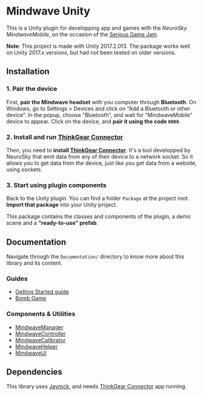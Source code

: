 # Mindwave Unity

This is a Unity plugin for developping app and games with the *NeuroSky MindwaveMobile*, on the occasion of the [Serious Game Jam](https://www.eventbrite.fr/e/34697918408).

**Note**: This project is made with Unity 2017.2.0f3. The package works well on Unity 2017.x versions, but had not been tested on older versions.

## Installation

### 1. Pair the device

First, **pair the Mindwave headset** with you computer through **Bluetooth**. On Windows, go to Settings > Devices and click on "Add a Bluetooth or other device". In the popup, choose "Bluetooth", and wait for "MindwaveMobile" device to appear. Click on the device, and **pair it using the code `0000`**.

### 2. Install and run [ThinkGear Connector](http://developer.neurosky.com/docs/doku.php?id=thinkgear_connector_tgc)

Then, you need to **install [ThinkGear Connector](http://developer.neurosky.com/docs/doku.php?id=thinkgear_connector_tgc)**. It's a tool developped by NeuroSky that emit data from any of their device to a network socket. So it allows you to get data from the device, just like you get data from a website, using sockets.

### 3. Start using plugin components

Back to the Unity plugin. You can find a folder `Package` at the project root. **Import that package** into your Unity project.

This package contains the classes and components of the plugin, a demo scene and a **"ready-to-use" prefab**.

## Documentation

Navigate through the `Documentation/` directory to know more about this library and its content.

### Guides

* [Getting Started guide](./Documentation/GettingStarted.md)
* [Bomb Game](./Documentation/BombGame.md)

### Components & Utilities

* [MindwaveManager](./Documentation/MindwaveManager.md)
* [MindwaveController](./Documentation/MindwaveController.md)
* [MindwaveCalibrator](./Documentation/MindwaveCalibrator.md)
* [MindwaveHelper](./Documentation/MindwaveHelper.md)
* [MindwaveUI](./Documentation/MindwaveUI.md)

## Dependencies

This library uses [Jayrock](https://github.com/atifaziz/Jayrock), and needs [ThinkGear Connector](http://developer.neurosky.com/docs/doku.php?id=thinkgear_connector_tgc) app running.